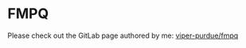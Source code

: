 # FMPQ

Please check out the GitLab page authored by me: [viper-purdue/fmpq](https://gitlab.com/viper-purdue/fmpq)
